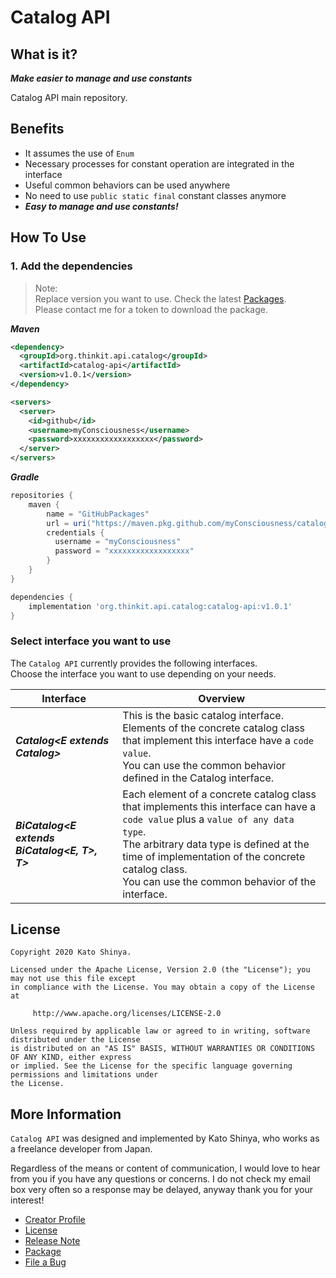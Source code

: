 # Catalog API

## What is it?

**_Make easier to manage and use constants_**

Catalog API main repository.

## Benefits

- It assumes the use of `Enum`
- Necessary processes for constant operation are integrated in the interface
- Useful common behaviors can be used anywhere
- No need to use `public static final` constant classes anymore
- **_Easy to manage and use constants!_**

## How To Use

### 1. Add the dependencies

> Note:<br>
> Replace version you want to use. Check the latest [Packages](https://github.com/myConsciousness/catalog-api/packages).<br>
> Please contact me for a token to download the package.

**_Maven_**

```xml
<dependency>
  <groupId>org.thinkit.api.catalog</groupId>
  <artifactId>catalog-api</artifactId>
  <version>v1.0.1</version>
</dependency>

<servers>
  <server>
    <id>github</id>
    <username>myConsciousness</username>
    <password>xxxxxxxxxxxxxxxxxx</password>
  </server>
</servers>
```

**_Gradle_**

```gradle
repositories {
    maven {
        name = "GitHubPackages"
        url = uri("https://maven.pkg.github.com/myConsciousness/catalog-api")
        credentials {
          username = "myConsciousness"
          password = "xxxxxxxxxxxxxxxxxx"
        }
    }
}

dependencies {
    implementation 'org.thinkit.api.catalog:catalog-api:v1.0.1'
}
```

### Select interface you want to use

The `Catalog API` currently provides the following interfaces.<br>
Choose the interface you want to use depending on your needs.

| Interface                                     | Overview                                                                                                                                                                                                                                                                                 |
| --------------------------------------------- | ---------------------------------------------------------------------------------------------------------------------------------------------------------------------------------------------------------------------------------------------------------------------------------------- |
| **_Catalog<E extends Catalog<E>>_**           | This is the basic catalog interface.<br>Elements of the concrete catalog class that implement this interface have a `code value`.<br>You can use the common behavior defined in the Catalog interface.                                                                                   |
| **_BiCatalog<E extends BiCatalog<E, T>, T>_** | Each element of a concrete catalog class that implements this interface can have a `code value` plus a `value of any data type`.<br>The arbitrary data type is defined at the time of implementation of the concrete catalog class.<br>You can use the common behavior of the interface. |

## License

```
Copyright 2020 Kato Shinya.

Licensed under the Apache License, Version 2.0 (the "License"); you may not use this file except
in compliance with the License. You may obtain a copy of the License at

     http://www.apache.org/licenses/LICENSE-2.0

Unless required by applicable law or agreed to in writing, software distributed under the License
is distributed on an "AS IS" BASIS, WITHOUT WARRANTIES OR CONDITIONS OF ANY KIND, either express
or implied. See the License for the specific language governing permissions and limitations under
the License.
```

## More Information

`Catalog API` was designed and implemented by Kato Shinya, who works as a freelance developer from Japan.

Regardless of the means or content of communication, I would love to hear from you if you have any questions or concerns. I do not check my email box very often so a response may be delayed, anyway thank you for your interest!

- [Creator Profile](https://github.com/myConsciousness)
- [License](https://github.com/myConsciousness/json-formatter/blob/master/LICENSE)
- [Release Note](https://github.com/myConsciousness/catalog-api/releases)
- [Package](https://github.com/myConsciousness/catalog-api/packages)
- [File a Bug](https://github.com/myConsciousness/catalog-api/issues)
